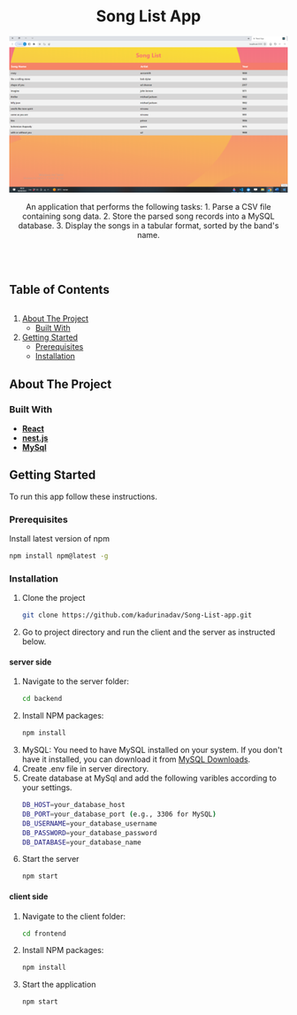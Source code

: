 <p align="center">
  <h1 align="center">Song List App</h1>
<img src="preview.png"/>
  <p align="center">
    An application that performs the following tasks:
      1. Parse a CSV file containing song data.
      2. Store the parsed song records into a MySQL database.
      3. Display the songs in a tabular format, sorted by the band's name.
  </p>
    <br /><br />

<h2 style="display: inline-block">Table of Contents</h2>
<ol>
  <li>
    <a href="#about-the-project">About The Project</a>
    <ul>
      <li><a href="#built-with">Built With</a></li>
    </ul>
  </li>
  <li>
    <a href="#getting-started">Getting Started</a>
    <ul>
      <li><a href="#prerequisites">Prerequisites</a></li>
      <li><a href="#installation">Installation</a></li>
    </ul>
  </li>
</ol>

## About The Project

### Built With

- **[React](https://reactjs.org/)**
- **[nest.js](https://nestjs.com/)**
- **[MySql](https://www.mysql.com/)**

## Getting Started

To run this app follow these instructions.

### Prerequisites

Install latest version of npm

  ```sh
  npm install npm@latest -g
  ```

### Installation

1. Clone the project
   ```sh
   git clone https://github.com/kadurinadav/Song-List-app.git
   ```
2. Go to project directory and run the client and the server as instructed below. 

#### server side
1. Navigate to the server folder:
   ```sh
   cd backend
   ```
2. Install NPM packages:
   ```sh
   npm install
   ```
3. MySQL: You need to have MySQL installed on your system. If you don't have it installed, you can download it from [MySQL Downloads](https://dev.mysql.com/downloads/).
4. Create .env file in server directory.
5. Create database at MySql and add the following varibles according to your settings.
   ```sh
   DB_HOST=your_database_host
   DB_PORT=your_database_port (e.g., 3306 for MySQL)
   DB_USERNAME=your_database_username
   DB_PASSWORD=your_database_password
   DB_DATABASE=your_database_name
   ```
6. Start the server
   ```sh
   npm start
   ```
#### client side
1. Navigate to the client folder:
   ```sh
   cd frontend
   ```
2. Install NPM packages:
   ```sh
   npm install
   ```
3. Start the application
    ```sh
    npm start
    ```


